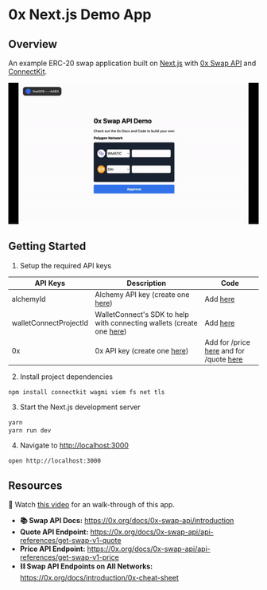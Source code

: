 # 0x Next.js Demo App

## Overview
An example ERC-20 swap application built on [Next.js](https://nextjs.org/) with [0x Swap API](https://0x.org/docs/0x-swap-api/introduction) and [ConnectKit](https://docs.family.co/connectkit#connectkit).

![](https://raw.githubusercontent.com/0xProject/0x-nextjs-demo-app/main/public/demo.gif)

## Getting Started
1. Setup the required API keys

| **API Keys**           | **Description**                                                                                                       | **Code**                                                                                                                                                                                  |
|------------------------|-----------------------------------------------------------------------------------------------------------------------|-------------------------------------------------------------------------------------------------------------------------------------------------------------------------------------------|
| alchemyId              | Alchemy API key (create one [here](https://docs.alchemy.com/docs/alchemy-quickstart-guide#1key-create-an-alchemy-key)) | Add [here](https://github.com/0xProject/0x-nextjs-demo-app/blob/main/pages/_app.tsx#L14)                                                                                                 |
| walletConnectProjectId | WalletConnect's SDK to help with connecting wallets (create one [here](https://cloud.walletconnect.com/sign-in))      | Add [here](https://github.com/0xProject/0x-nextjs-demo-app/blob/main/pages/_app.tsx#L15)                                                                                                  |
| 0x                     | 0x API key (create one [here](https://0x.org/docs/introduction/getting-started))                                      | Add for /price [here](https://github.com/0xProject/0x-nextjs-demo-app/blob/main/pages/api/price.ts#L18) and for /quote [here](https://github.com/0xProject/0x-nextjs-demo-app/blob/main/pages/api/quote.ts#L18) |


2. Install project dependencies

```
npm install connectkit wagmi viem fs net tls
```


3. Start the Next.js development server

```
yarn
yarn run dev
```

4. Navigate to [http://localhost:3000](http://localhost:3000)
```
open http://localhost:3000
```
## Resources
🎥 Watch [this video](https://www.youtube.com/watch?v=P1ECx9zKQiU) for an walk-through of this app. 

* **📚 Swap API Docs:** https://0x.org/docs/0x-swap-api/introduction
* **Quote API Endpoint:** https://0x.org/docs/0x-swap-api/api-references/get-swap-v1-quote
* **Price API Endpoint:** https://0x.org/docs/0x-swap-api/api-references/get-swap-v1-price
* **⛓️ Swap API Endpoints on All Networks:** https://0x.org/docs/introduction/0x-cheat-sheet


